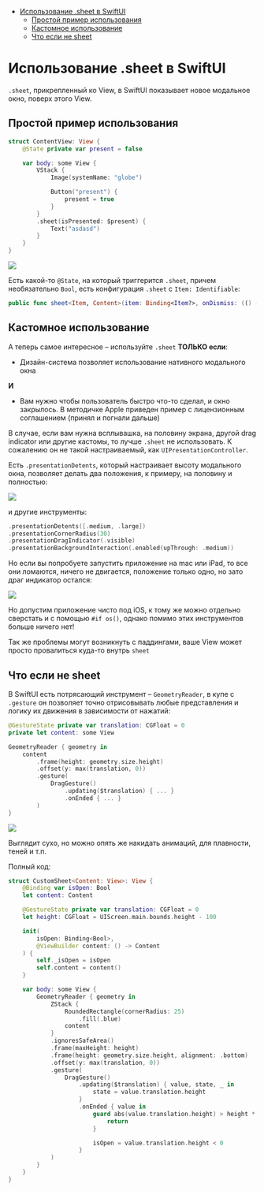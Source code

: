 - [Использование .sheet в SwiftUI](#использование-sheet-в-swiftui)
  - [Простой пример использования](#простой-пример-использования)
  - [Кастомное использование](#кастомное-использование)
  - [Что если не sheet](#что-если-не-sheet)

# Использование .sheet в SwiftUI

`.sheet`, прикрепленный ко View, в SwiftUI показывает новое модальное окно,
поверх этого View.

## Простой пример использования

```swift
struct ContentView: View {
    @State private var present = false

    var body: some View {
        VStack {
            Image(systemName: "globe")

            Button("present") {
                present = true
            }
        }
        .sheet(isPresented: $present) {
            Text("asdasd")
        }
    }
}
```

![](./img/sheet.gif)

Есть какой-то `@State`, на который триггерится `.sheet`, причем необязательно
`Bool`, есть конфигурация `.sheet` с `Item: Identifiable`:

```swift
public func sheet<Item, Content>(item: Binding<Item?>, onDismiss: (() -> Void)? = nil, @ViewBuilder content: @escaping (Item) -> Content) -> some View where Item : Identifiable, Content : View
```

## Кастомное использование

А теперь самое интересное – используйте `.sheet` **ТОЛЬКО если**:

- Дизайн-система позволяет использование нативного модального окна

**И**

- Вам нужно чтобы пользователь быстро что-то сделал, и окно закрылось. В
  методичке Apple приведен пример с лицензионным соглашением (принял и погнали
  дальше)

В случае, если вам нужна всплывашка, на половину экрана, другой drag indicator
или другие кастомы, то лучше `.sheet` не использовать. К сожалению он не такой
настраиваемый, как `UIPresentationController`.

Есть `.presentationDetents`, который настраивает высоту модального окна,
позволяет делать два положения, к примеру, на половину и полностью:

![](./img/presentation-detents.gif)

и другие инструменты:

```swift
.presentationDetents([.medium, .large])
.presentationCornerRadius(30)
.presentationDragIndicator(.visible)
.presentationBackgroundInteraction(.enabled(upThrough: .medium))
```

Но если вы попробуете запустить приложение на mac или iPad, то все они ломаются,
ничего не двигается, положение только одно, но зато драг индикатор остался:

![](./img/ipad.jpg)

Но допустим приложение чисто под iOS, к тому же можно отдельно сверстать и с
помощью `#if os()`, однако помимо этих инструментов больше ничего нет!

Так же проблемы могут возникнуть с паддингами, ваше View может просто
провалиться куда-то внутрь `sheet`

## Что если не sheet

В SwiftUI есть потрясающий инструмент – `GeometryReader`, в купе с `.gesture` он
позволяет точно отрисовывать любые представления и логику их движения в
зависимости от нажатий:

```swift
@GestureState private var translation: CGFloat = 0
private let content: some View

GeometryReader { geometry in
    content
        .frame(height: geometry.size.height)
        .offset(y: max(translation, 0))
        .gesture(
            DragGesture()
                .updating($translation) { ... }
                .onEnded { ... }
        )
}
```

![](./img/geometry-reader.gif)

Выглядит сухо, но можно опять же накидать анимаций, для плавности, теней и т.п.

Полный код:

```swift
struct CustomSheet<Content: View>: View {
    @Binding var isOpen: Bool
    let content: Content

    @GestureState private var translation: CGFloat = 0
    let height: CGFloat = UIScreen.main.bounds.height - 100

    init(
        isOpen: Binding<Bool>,
        @ViewBuilder content: () -> Content
    ) {
        self._isOpen = isOpen
        self.content = content()
    }

    var body: some View {
        GeometryReader { geometry in
            ZStack {
                RoundedRectangle(cornerRadius: 25)
                    .fill(.blue)
                content
            }
            .ignoresSafeArea()
            .frame(maxHeight: height)
            .frame(height: geometry.size.height, alignment: .bottom)
            .offset(y: max(translation, 0))
            .gesture(
                DragGesture()
                    .updating($translation) { value, state, _ in
                        state = value.translation.height
                    }
                    .onEnded { value in
                        guard abs(value.translation.height) > height * 0.5 else {
                            return
                        }

                        isOpen = value.translation.height < 0
                    }
            )
        }
    }
}

```

